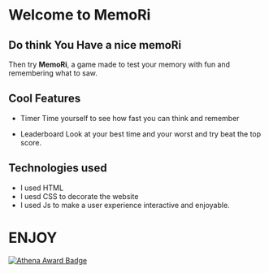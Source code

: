 # Welcome to MemoRi

## Do think You Have a nice memoRi

Then try **MemoRi**, a game made to test your memory with fun and remembering what to saw.

## Cool Features
- Timer
Time yourself to see how fast you can think and remember

- Leaderboard
Look at your best time and your worst and try beat the top score.

## Technologies used
- I used HTML 
- I uesd CSS to decorate the website
- I used Js to make a user experience interactive and enjoyable.

# ENJOY
[![Athena Award Badge](https://img.shields.io/endpoint?url=https%3A%2F%2Faward.athena.hackclub.com%2Fapi%2Fbadge)](https://award.athena.hackclub.com?utm_source=readme)
